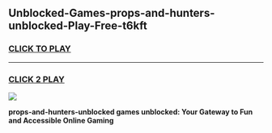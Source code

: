 
## Unblocked-Games-props-and-hunters-unblocked-Play-Free-t6kft
<h3>
<a href="https://premium76.site?title=props-and-hunters-unblocked&ref=18A1">CLICK TO PLAY</a></h3>
<hr>

<h3>
<a href="https://premium76.site?title=props-and-hunters-unblocked&ref=18A1">CLICK 2 PLAY</a>
  
</h3>

<a href="https://premium76.site?title=props-and-hunters-unblocked&ref=18A1"><img src="https://clearcache.store/games.png"></a>


**props-and-hunters-unblocked games unblocked: Your Gateway to Fun and Accessible Online Gaming**
